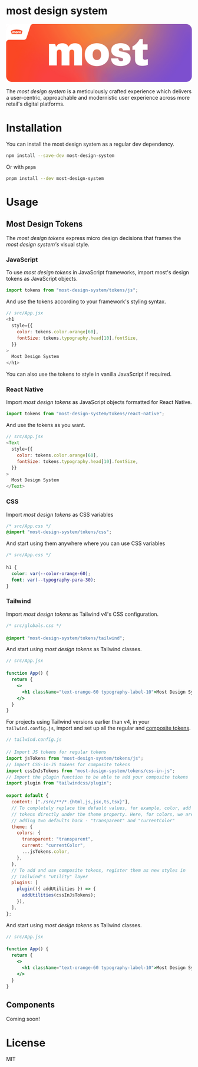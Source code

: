 # most design system

![most-design-system-logo](./public/most-design-system-logo.png)

The _most design system_ is a meticulously crafted experience which delivers a
user-centric, approachable and modernistic user experience across more retail's
digital platforms.

# Installation

You can install the most design system as a regular dev dependency.

```bash
npm install --save-dev most-design-system
```

Or with `pnpm`

```bash
pnpm install --dev most-design-system
```

# Usage

## Most Design Tokens

The _most design tokens_ express micro design decisions that frames the _most
design system's_ visual style.

### JavaScript

To use _most design tokens_ in JavaScript frameworks, import most's design
tokens as JavaScript objects.

```js
import tokens from "most-design-system/tokens/js";
```

And use the tokens according to your framework's styling syntax.

```js
// src/App.jsx
<h1
  style={{
    color: tokens.color.orange[60],
    fontSize: tokens.typography.head[10].fontSize,
  }}
>
  Most Design System
</h1>
```

You can also use the tokens to style in vanilla JavaScript if required.

### React Native

Import _most design tokens_ as JavaScript objects formatted for React Native.

```js
import tokens from "most-design-system/tokens/react-native";
```

And use the tokens as you want.

```js
// src/App.jsx
<Text
  style={{
    color: tokens.color.orange[60],
    fontSize: tokens.typography.head[10].fontSize,
  }}
>
  Most Design System
</Text>
```

### CSS

Import _most design tokens_ as CSS variables

```css
/* src/App.css */
@import "most-design-system/tokens/css";
```

And start using them anywhere where you can use CSS variables

```css
/* src/App.css */

h1 {
  color: var(--color-orange-60);
  font: var(--typography-para-30);
}
```

### Tailwind

Import _most design tokens_ as Tailwind v4's CSS configuration.

```css
/* src/globals.css */

@import "most-design-system/tokens/tailwind";
```

And start using _most design tokens_ as Tailwind classes.

```jsx
// src/App.jsx

function App() {
  return {
    <>
      <h1 className="text-orange-60 typography-label-10">Most Design System</h1>
    </>
  }
}
```

For projects using Tailwind versions earlier than v4, in your
`tailwind.config.js`, import and set up all the regular and [composite
tokens](https://design-tokens.github.io/community-group/format/#composite-types).

```js
// tailwind.config.js

// Import JS tokens for regular tokens
import jsTokens from "most-design-system/tokens/js";
// Import CSS-in-JS tokens for composite tokens
import cssInJsTokens from "most-design-system/tokens/css-in-js";
// Import the plugin function to be able to add your composite tokens
import plugin from "tailwindcss/plugin";

export default {
  content: ["./src/**/*.{html,js,jsx,ts,tsx}"],
  // To completely replace the default values, for example, color, add the
  // tokens directly under the theme property. Here, for colors, we are also
  // adding two defaults back - "transparent" and "currentColor"
  theme: {
    colors: {
      transparent: "transparent",
      current: "currentColor",
      ...jsTokens.color,
    },
  },
  // To add and use composite tokens, register them as new styles in
  // Tailwind's "utility" layer
  plugins: [
    plugin(({ addUtilities }) => {
      addUtilities(cssInJsTokens);
    }),
  ],
};
```

And start using _most design tokens_ as Tailwind classes.

```jsx
// src/App.jsx

function App() {
  return {
    <>
      <h1 className="text-orange-60 typography-label-10">Most Design System</h1>
    </>
  }
}
```

## Components

Coming soon!

# License

MIT
